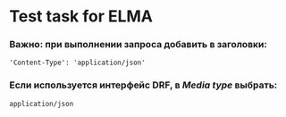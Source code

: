 # Test task for ELMA

### Важно: при выполнении запроса добавить в заголовки: 
```'Content-Type': 'application/json'```

### Если используется интерфейс DRF, в *Media type* выбрать:
``application/json``